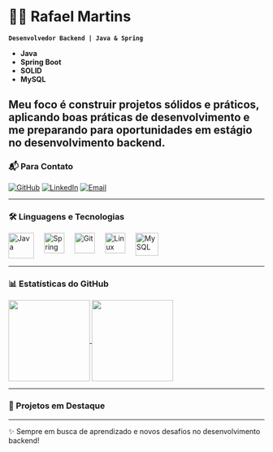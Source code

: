 # 👨‍💻 Rafael Martins

**`Desenvolvedor Backend | Java & Spring`**

- **Java**
- **Spring Boot**
- **SOLID**
- **MySQL**

Meu foco é construir projetos sólidos e práticos, aplicando boas práticas de desenvolvimento e me preparando para oportunidades em **estágio no desenvolvimento backend**.  
---

### 📬 Para Contato

[![GitHub](https://img.shields.io/badge/GitHub-000?style=for-the-badge&logo=github&logoColor=white)](https://github.com/MartinsBackend)
[![LinkedIn](https://img.shields.io/badge/LinkedIn-0A66C2?style=for-the-badge&logo=linkedin&logoColor=white)](https://www.linkedin.com/in/seu-linkedin)
[![Email](https://img.shields.io/badge/Gmail-D14836?style=for-the-badge&logo=gmail&logoColor=white)](mailto:seuemail@gmail.com)

---

### 🛠️ Linguagens e Tecnologias


<img align="left" alt="Java" title="Java" width="50px" style="margin-right:20px;" src="https://cdn.jsdelivr.net/gh/devicons/devicon@latest/icons/java/java-plain-wordmark.svg"/>
<img align="left" alt="Spring" title="Spring Boot" width="40px" style="margin-right:20px;" src="https://cdn.jsdelivr.net/gh/devicons/devicon@latest/icons/spring/spring-original.svg"/>
<img align="left" alt="Git" title="Git" width="40px" style="margin-right:20px;" src="https://cdn.jsdelivr.net/gh/devicons/devicon@latest/icons/git/git-original.svg"/>
<img align="left" alt="Linux" title="Linux" width="40px" style="margin-right:20px;" src="https://cdn.jsdelivr.net/gh/devicons/devicon@latest/icons/linux/linux-original.svg"/>
<img align="left" alt="MySQL" title="MySQL" width="45px" style="margin-right:20px;" src="https://cdn.jsdelivr.net/gh/devicons/devicon@latest/icons/mysql/mysql-original-wordmark.svg"/>

<br/>
<br/>
<br/>


---

### 📊 Estatísticas do GitHub

<a href="https://github.com/MartinsBackend">
  <img height=160 align="center" src="https://github-readme-stats.vercel.app/api?username=MartinsBackend&theme=merko&show_icons=true&count_private=true&hide_border=true&locale=pt-br" />
</a>
<a href="https://github.com/MartinsBackend">
  <img height=160 align="center" src="https://github-readme-stats.vercel.app/api/top-langs?username=MartinsBackend&theme=merko&layout=compact&langs_count=8&hide_border=true&custom_title=Tecnologias" />
</a>

---

### 🚀 Projetos em Destaque


---

✨ Sempre em busca de aprendizado e novos desafios no desenvolvimento backend!  

